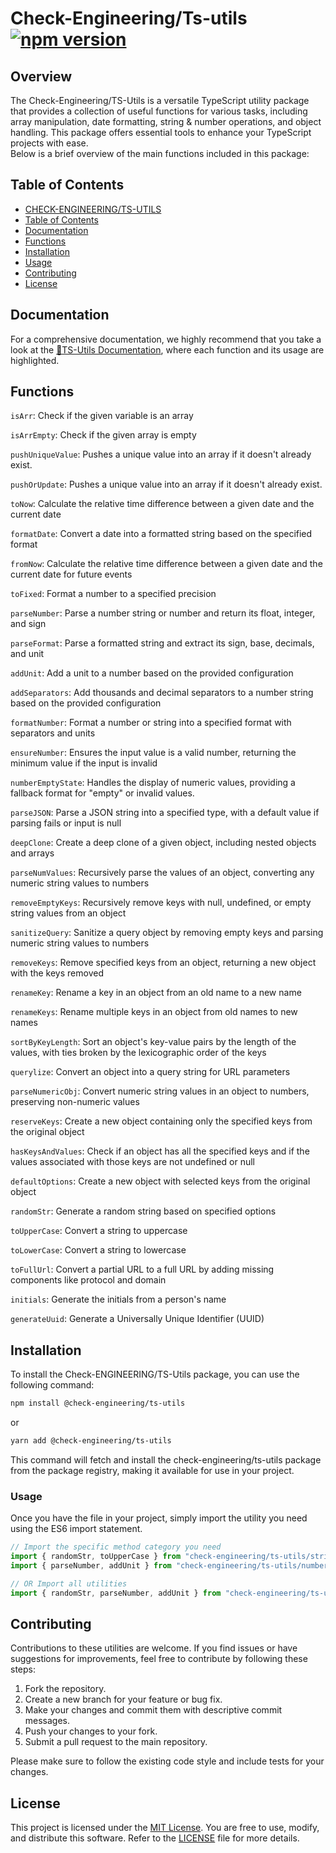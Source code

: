 # Check-Engineering/Ts-utils [![npm version](https://img.shields.io/npm/v/@check-engineering/ts-utils.svg)](https://www.npmjs.com/package/@check-engineering/ts-utils)

## Overview

The Check-Engineering/TS-Utils is a versatile TypeScript utility package that provides a collection of useful functions for various tasks, including array manipulation, date formatting, string & number operations, and object handling. This package offers essential tools to enhance your TypeScript projects with ease.  
Below is a brief overview of the main functions included in this package:

## Table of Contents

- [CHECK-ENGINEERING/TS-UTILS](#check-engineering/ts-utils)
- [Table of Contents](#table-of-contents)
- [Documentation](#Documentation)
- [Functions](#Functions)
- [Installation](#Installation)
- [Usage](#Usage)
- [Contributing](#contributing)
- [License](#license)

## Documentation

For a comprehensive documentation, we highly recommend that you take a look at the [📘TS-Utils Documentation](https://kamsiyonna.gitbook.io/check-engineering-ts-utils), where each function and its usage are highlighted.

## Functions

`isArr`: Check if the given variable is an array

`isArrEmpty`: Check if the given array is empty

`pushUniqueValue`: Pushes a unique value into an array if it doesn't already exist.

`pushOrUpdate`: Pushes a unique value into an array if it doesn't already exist.

`toNow`: Calculate the relative time difference between a given date and the current date

`formatDate`: Convert a date into a formatted string based on the specified format

`fromNow`: Calculate the relative time difference between a given date and the current date for future events

`toFixed`: Format a number to a specified precision

`parseNumber`: Parse a number string or number and return its float, integer, and sign

`parseFormat`: Parse a formatted string and extract its sign, base, decimals, and unit

`addUnit`: Add a unit to a number based on the provided configuration

`addSeparators`: Add thousands and decimal separators to a number string based on the provided configuration

`formatNumber`: Format a number or string into a specified format with separators and units

`ensureNumber`: Ensures the input value is a valid number, returning the minimum value if the input is invalid

`numberEmptyState`: Handles the display of numeric values, providing a fallback format for "empty" or invalid values.

`parseJSON`: Parse a JSON string into a specified type, with a default value if parsing fails or input is null

`deepClone`: Create a deep clone of a given object, including nested objects and arrays

`parseNumValues`: Recursively parse the values of an object, converting any numeric string values to numbers

`removeEmptyKeys`: Recursively remove keys with null, undefined, or empty string values from an object

`sanitizeQuery`: Sanitize a query object by removing empty keys and parsing numeric string values to numbers

`removeKeys`: Remove specified keys from an object, returning a new object with the keys removed

`renameKey`: Rename a key in an object from an old name to a new name

`renameKeys`: Rename multiple keys in an object from old names to new names

`sortByKeyLength`: Sort an object's key-value pairs by the length of the values, with ties broken by the lexicographic order of the keys

`querylize`: Convert an object into a query string for URL parameters

`parseNumericObj`: Convert numeric string values in an object to numbers, preserving non-numeric values

`reserveKeys`: Create a new object containing only the specified keys from the original object

`hasKeysAndValues`: Check if an object has all the specified keys and if the values associated with those keys are not undefined or null

`defaultOptions`: Create a new object with selected keys from the original object

`randomStr`: Generate a random string based on specified options

`toUpperCase`: Convert a string to uppercase

`toLowerCase`: Convert a string to lowercase

`toFullUrl`: Convert a partial URL to a full URL by adding missing components like protocol and domain

`initials`: Generate the initials from a person's name

`generateUuid`: Generate a Universally Unique Identifier (UUID)



## Installation

To install the Check-ENGINEERING/TS-Utils package, you can use the following command:

```bash
npm install @check-engineering/ts-utils
```

or

```bash
yarn add @check-engineering/ts-utils
```

This command will fetch and install the check-engineering/ts-utils package from the package registry, making it available for use in your project.

### Usage

Once you have the file in your project, simply import the utility you need using the ES6 import statement.

```typescript
// Import the specific method category you need
import { randomStr, toUpperCase } from "check-engineering/ts-utils/string.ts";
import { parseNumber, addUnit } from "check-engineering/ts-utils/number.ts";

// OR Import all utilities
import { randomStr, parseNumber, addUnit } from "check-engineering/ts-utils";
```

## Contributing

Contributions to these utilities are welcome. If you find issues or have suggestions for improvements, feel free to contribute by following these steps:

1. Fork the repository.
2. Create a new branch for your feature or bug fix.
3. Make your changes and commit them with descriptive commit messages.
4. Push your changes to your fork.
5. Submit a pull request to the main repository.

Please make sure to follow the existing code style and include tests for your changes.

## License

This project is licensed under the [MIT License](LICENSE). You are free to use, modify, and distribute this software. Refer to the [LICENSE](LICENSE) file for more details.
